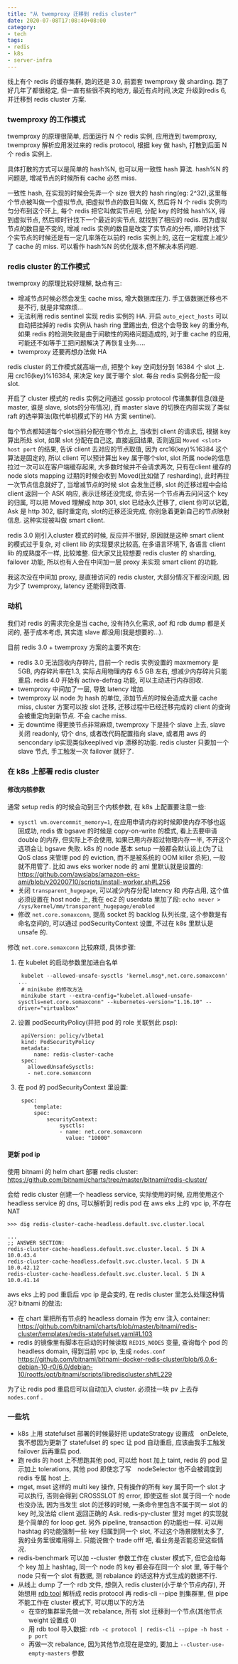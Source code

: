 ```yaml
---
title: "从 twemproxy 迁移到 redis cluster"
date: 2020-07-08T17:08:40+08:00
category:
- tech
tags:
- redis
- k8s
- server-infra
---
```


线上有个 redis 的缓存集群, 跑的还是 3.0, 前面套 twemproxy 做 sharding. 跑了好几年了都很稳定, 但一直有些很不爽的地方, 最近有点时间,决定
升级到redis 6, 并迁移到 redis cluster 方案. 

### twemproxy 的工作模式

twemproxy 的原理很简单, 后面运行 N 个 redis 实例, 应用连到 twemproxy, twemproxy 解析应用发过来的 redis protocol, 根据 key 做 hash, 打散到后面 N 个 redis 实例上.

具体打散的方式可以是简单的 hash%N, 也可以用一致性 hash 算法. hash%N 的问题是, 增减节点的时候所有 cache 必然 miss.

一致性 hash, 在实现的时候会先弄一个 size 很大的 hash ring(eg: 2^32),这里每个节点被叫做一个虚拟节点, 把虚拟节点的数目叫做 X, 然后将 N 个 redis 实例均匀分布到这个环上, 每个 redis 把它叫做实节点吧, 分配 key
的时候 hash%X, 得到虚拟节点, 然后顺时针找下一个最近的实节点, 就找到了相应的 redis. 因为虚拟节点的数目是不变的, 增减 redis 实例的数目是改变了实节点的分布, 顺时针找下个实节点的时候还是有一定几率落在以前的
redis 实例上的, 这在一定程度上减少了 cache 的 miss. 可以看作 hash%N 的优化版本,但不解决本质问题.

### redis cluster 的工作模式

twemproxy 的原理比较好理解, 缺点有三:

- 增减节点时候必然会发生 cache miss, 增大数据库压力. 手工做数据迁移也不是不行, 就是非常麻烦...
- 无法利用 redis sentinel 实现 redis 实例的 HA. 开启 `auto_eject_hosts` 可以自动把挂掉的 redis 实例从 hash ring 里踢出去, 但这个会导致 key 的重分布, 如果 redis 的检测失败是由于间歇性的网络问题造成的, 对于重 cache 的应用, 可能还不如等手工把问题解决了再恢复业务.....
- twemproxy 还要再想办法做 HA

redis cluster 的工作模式就高端一点, 把整个 key 空间划分到 16384 个 slot 上. 用 crc16(key)%16384, 来决定 key 属于哪个 slot. 每台 redis 实例各分配一段 slot.

开启了 cluster 模式的 redis 实例之间通过 gossip protocol 传递集群信息(谁是master, 谁是 slave, slots的分布情况), 而 master slave 的切换在内部实现了类似 raft 的选举算法(取代单机模式下的 HA 方案 sentinel).

每个节点都知道每个slot当前分配在哪个节点上, 当收到 client 的请求后, 根据 key 算出所处 slot, 如果 slot 分配在自己这, 直接返回结果, 否则返回 `Moved <slot> host port` 的结果, 告诉 client 去对应的节点取值, 
因为 crc16(key)%16384 这个算法是固定的, 所以 client 可以预计算出 key 属于哪个slot, slot 所属 node的信息拉过一次可以在客户端缓存起来, 大多数时候并不会请求两次, 只有在client 缓存的 node slots mapping 过期的时候会收到 Moved(比如做了 resharding), 此时再拉一次节点信息就好了, 当增减节点的时候 slot 会发生迁移, slot 的迁移过程中会给 client 返回一个 ASK 响应, 表示迁移还没完成, 你去另一个节点再去问问这个 key 的归属, 可以把 Moved 理解成 http 301, slot 已经永久迁移了, client 你可以记着, Ask 是 http 302, 临时重定向, slot的迁移还没完成, 你别急着更新自己的节点映射信息. 这种实现被叫做 smart client.

redis 3.0 刚引入cluster 模式的时候, 反应并不很好, 原因就是这种 smart client 的模式过于复杂, 对 client lib 的实现要求比较高, 在多语言环境下, 各语言 client lib 的成熟度不一样, 比较难整. 但大家又比较想要 redis cluster 的 sharding, failover 功能, 所以也有人会在中间加一层 proxy 来实现 smart client 的功能.  

我这次没在中间加 proxy, 是直接访问的 redis cluster, 大部分情况下都没问题, 因为少了 twemproxy, latency 还能得到改善. 


### 动机

我们对 redis 的需求完全是当 cache, 没有持久化需求, aof 和 rdb dump 都是关闭的, 基于成本考虑, 其实连 slave 都没用(我是想要的...).

目前 redis 3.0 + twemproxy 方案的主要不爽在:

- redis 3.0 无法回收内存碎片, 目前一个 redis 实例设置的 maxmemory 是 5GB, 内存碎片率在1.3, 实际占用物理内存 6.5 GB 左右, 想减少内存碎片只能重启. redis 4.0 开始有 active-defrag 功能, 可以主动进行内存回收.
- twemproxy 中间加了一层, 导致 latency 增加.
- twemproxy 以 node 为 hash 的单位, 添加节点的时候会造成大量 cache miss, cluster 方案可以按 slot 迁移, 迁移过程中已经迁移完成的 client 的查询会被重定向到新节点. 不会 cache miss.
- 无 downtime 得更换节点非常麻烦, twemproxy 下是挂个 slave 上去, slave 关闭 readonly, 切个 dns, 或者改代码配置指向 slave, 或者用 aws 的 sencondary ip实现类似keeplived vip 漂移的功能. redis cluster 只要加一个 slave 节点, 手工触发一次 failover 就好了.

### 在 k8s 上部署 redis cluster

#### 修改内核参数

通常 setup redis 的时候会动到三个内核参数, 在 k8s 上配置要注意一些:

- `sysctl vm.overcommit_memory=1`, 在应用申请内存的时候即使内存不够也返回成功, redis 做 bgsave 的时候是 copy-on-write 的模式, 看上去要申请 double 的内存, 但实际上不会使用, 如果已用内存超过物理内存一半, 不开这个选项会让 bgsave 失败. k8s 的 node 基本 setup 一般都会默认设上(为了让 QoS class 来管理 pod 的 eviction, 而不是被系统的 OOM killer 杀死), 一般就不用管了. 比如 aws eks worker node 的 ami 里默认就是设置的: https://github.com/awslabs/amazon-eks-ami/blob/v20200710/scripts/install-worker.sh#L256 
- 关闭 `transparent_hugepage`, 可以减少内存分配 latency 和 内存占用, 这个值必须设置在 host node 上, 我在 ec2 的 userdata 里加了段: `echo never > /sys/kernel/mm/transparent_hugepage/enabled`
- 修改 `net.core.somaxconn`, 提高 socket 的 backlog 队列长度, 这个参数是有命名空间的, 可以通过 podSecurityContext 设置, 不过在 k8s 里默认是 unsafe 的.

修改 `net.core.somaxconn` 比较麻烦, 具体步骤:

1. 在 kubelet 的启动参数里加进白名单

        kubelet --allowed-unsafe-sysctls 'kernel.msg*,net.core.somaxconn' ...
        # minikube 的修改方法
        minikube start --extra-config="kubelet.allowed-unsafe-sysctls=net.core.somaxconn" --kubernetes-version="1.16.10" --driver="virtualbox"

2. 设置 podSecurityPolicy(并把 pod 的 role 关联到此 psp):

        apiVersion: policy/v1beta1
        kind: PodSecurityPolicy
        metadata:
            name: redis-cluster-cache
        spec:
          allowedUnsafeSysctls:
          - net.core.somaxconn

3. 在 pod 的 podSecurityContext 里设置:

        spec:
            template:
            spec:
                securityContext:
                    sysctls:
                    - name: net.core.somaxconn
                      value: "10000"

#### 更新 pod ip 

使用 bitnami 的 helm chart 部署 redis cluster: https://github.com/bitnami/charts/tree/master/bitnami/redis-cluster/

会给 redis cluster 创建一个 headless service, 实际使用的时候, 应用使用这个 headless service 的 dns, 可以解析到 redis pod 在 aws eks 上的 vpc ip, 不存在 NAT


    >>> dig redis-cluster-cache-headless.default.svc.cluster.local

    ...
    ;; ANSWER SECTION:
    redis-cluster-cache-headless.default.svc.cluster.local.	5 IN A 10.0.43.4
    redis-cluster-cache-headless.default.svc.cluster.local.	5 IN A 10.0.42.12
    redis-cluster-cache-headless.default.svc.cluster.local.	5 IN A 10.0.41.14

aws eks 上的 pod 重启后 vpc ip 是会变的, 在 redis cluster 里怎么处理这种情况? bitnami 的做法:

- 在 chart 里把所有节点的 headless domain 作为 env 注入 container: https://github.com/bitnami/charts/blob/master/bitnami/redis-cluster/templates/redis-statefulset.yaml#L103
- redis 的镜像里有脚本在启动的时候读取 `REDIS_NODES` 变量, 查询每个 pod 的 headless domain, 得到当前 vpc ip, 生成 `nodes.conf`  https://github.com/bitnami/bitnami-docker-redis-cluster/blob/6.0.6-debian-10-r0/6.0/debian-10/rootfs/opt/bitnami/scripts/librediscluster.sh#L229
    

为了让 redis pod 重启后可以自动加入 cluster. 必须挂一块 pv 上去存 `nodes.conf` .


### 一些坑

- k8s 上用 statefulset 部署的时候最好把 updateStrategy 设置成　onDelete, 我不想因为更新了 statefulset 的 spec 让 pod 自动重启, 应该由我手工触发 failover 后再重启 pod.
- 跑 redis 的 host 上不想跑其他 pod, 可以给 host 加上 taint, redis 的 pod 显示加上 tolerations, 其他 pod 即使忘了写　nodeSelector 也不会被调度到 redis 专属 host 上.
- mget, mset 这样的 multi key 操作, 只有操作的所有 key 属于同一个 slot 才可以执行, 否则会得到 CROSSSLOT 的 error, 即使这些 slot 属于同一个 node 也没办法, 因为当发生 slot 的迁移的时候, 一条命令里包含不属于同一 slot 的 key  时,没法给 client 返回正确的 Ask. redis-py-cluster 里对 mget 的实现就是个简单的 for loop get. 另外 pipeline, transaction 的功能也一样. 可以用 hashtag 的功能强制一些 key 归属到同一个 slot, 不过这个场景限制太多了, 我的业务里很难用得上. 只能说做个 trade offf 吧, 看业务是否能忍受这些情况.
- redis-benchmark 可以加 --cluster 参数工作在 cluster 模式下, 但它会给每个 key 加上 hashtag, 同一个 node 的 key 都会存在同一个 slot 里, 等于每个 node 只有一个 slot 有数据, 测 rebalance 的话这种方式生成的数据不行.
- 从线上 dump 了一个 rdb 文件, 想倒入 redis cluster(小于单个节点内存), 开始想用 [rdb tool](https://github.com/sripathikrishnan/redis-rdb-tools) 解析成 redis protocol 再 redis-cli --pipe 到集群里, 但 pipe 不能工作在 cluster 模式下, 可以用以下的方法
    - 在空的集群里先做一次 rebalance, 所有 slot 迁移到一个节点(其他节点 weight 设置成 0)
    - 用 rdb tool 导入数据: `rdb -c protocol | redis-cli --pipe -h host -p port` 
    - 再做一次 rebalance, 因为其他节点现在是空的, 要加上 `--cluster-use-empty-masters` 参数
